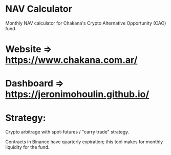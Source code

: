 # NAV Calculator
Monthly NAV calculator for Chakana's Crypto Alternative Opportunity (CAO) fund.

# Website => https://www.chakana.com.ar/
# Dashboard => https://jeronimohoulin.github.io/

# Strategy:

  Crypto arbitrage with spot-futures / "carry trade" strategy.
  
  Contracts in Binance have quarterly expiration; this tool makes
  for monthly liquidity for the fund.
